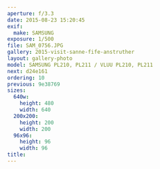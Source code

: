 ```yaml
---
aperture: f/3.3
date: 2015-08-23 15:20:45
exif:
  make: SAMSUNG
exposure: 1/500
file: SAM_0756.JPG
gallery: 2015-visit-sanne-fife-anstruther
layout: gallery-photo
model: SAMSUNG PL210, PL211 / VLUU PL210, PL211
next: d24e161
ordering: 10
previous: 9e38769
sizes:
  640w:
    height: 480
    width: 640
  200x200:
    height: 200
    width: 200
  96x96:
    height: 96
    width: 96
title: 
---
```

